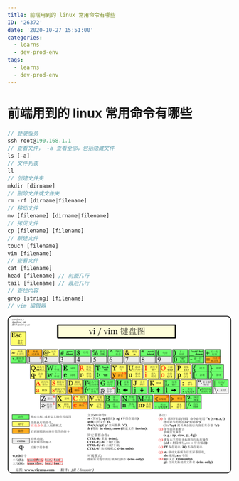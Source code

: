 ```yaml
---
title: 前端用到的 linux 常用命令有哪些
ID: '26372'
date: '2020-10-27 15:51:00'
categories:
  - learns
  - dev-prod-env
tags:
  - learns
  - dev-prod-env
---
```


# 前端用到的 linux 常用命令有哪些

``` js 
// 登录服务
ssh root@190.168.1.1
// 查看文件， -a 查看全部，包括隐藏文件
ls [-a]
// 文件列表
ll
// 创建文件夹
mkdir [dirname]
// 删除文件或文件夹
rm -rf [dirname|filename]
// 移动文件
mv [filename] [dirname|filename]
// 拷贝文件
cp [filename] [filename]
// 新建文件
touch [filename]
vim [filename]
// 查看文件
cat [filename]
head [filename] // 前面几行
tail [filename] // 最后几行
// 查找内容
grep [string] [filename]
// vim 编辑器
```

![](./images/3652703406.gif)
 
 
